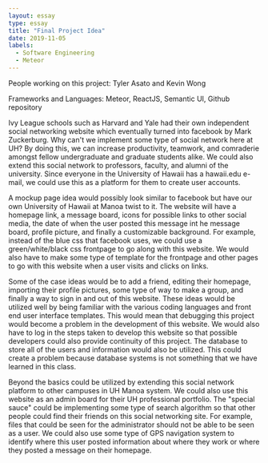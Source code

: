 ```yaml
---
layout: essay
type: essay
title: "Final Project Idea"
date: 2019-11-05
labels:
  - Software Engineering
  - Meteor
---
```


People working on this project:  Tyler Asato and Kevin Wong

Frameworks and Languages:  Meteor, ReactJS, Semantic UI, Github repository

Ivy League schools such as Harvard and Yale had their own independent social networking website which eventually turned into facebook by Mark Zuckerburg.  Why can't we implement some type of social network here at UH?  By doing this, we can increase productivity, teamwork, and comraderie amongst fellow undergraduate and graduate students alike.  We could also extend this social network to professors, faculty, and alumni of the university.  Since everyone in the University of Hawaii has a hawaii.edu e-mail, we could use this as a platform for them to create user accounts.

A mockup page idea would possibly look similar to facebook but have our own University of Hawaii at Manoa twist to it.  The website will have a homepage link, a message board, icons for possible links to other social media, the date of when the user posted this message int he message board, profile picture, and finally a customizable background.  For example, instead of the blue css that facebook uses, we could use a green/white/black css frontpage to go along with this website.  We would also have to make some type of template for the frontpage and other pages to go with this website when a user visits and clicks on links.  

Some of the case ideas would be to add a friend, editing their homepage, importing their profile pictures, some type of way to make a group, and finally a way to sign in and out of this website.  These ideas would be utilized well by being familiar with the various coding languages and front end user interface templates.  This would mean that debugging this project would become a problem in the development of this website.  We would also have to log in the steps taken to develop this website so that possible developers could also provide continuity of this project.  The database to store all of the users and information would also be utilized.  This could create a problem because database systems is not something that we have learned in this class. 

Beyond the basics could be utilized by extending this social network platform to other campuses in UH Manoa system.  We could also use this website as an admin board for their UH professional portfolio.  The "special sauce" could be implementing some type of search algorithm so that other people could find their friends on this social networking site.  For example, files that could be seen for the administrator should not be able to be seen as a user.  We could also use some type of GPS navigation system to identify where this user posted information about where they work or where they posted a message on their homepage.  
